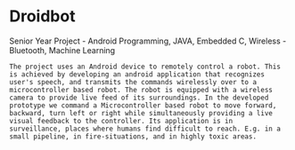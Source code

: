 # Droidbot

Senior Year Project - Android Programming, JAVA, Embedded C, Wireless - Bluetooth, Machine Learning

    The project uses an Android device to remotely control a robot. This is achieved by developing an android application that recognizes     user's speech, and transmits the commands wirelessly over to a microcontroller based robot. The robot is equipped with a wireless         camera to provide live feed of its surroundings. In the developed prototype we command a Microcontroller based robot to move forward,     backward, turn left or right while simultaneously providing a live visual feedback to the controller. Its application is in               surveillance, places where humans find difficult to reach. E.g. in a small pipeline, in fire-situations, and in highly toxic areas.
